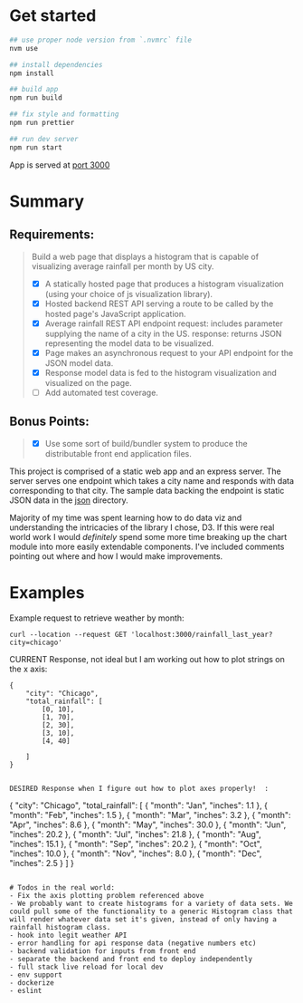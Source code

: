 # Get started
```bash
## use proper node version from `.nvmrc` file
nvm use

## install dependencies
npm install

## build app
npm run build

## fix style and formatting
npm run prettier

## run dev server
npm run start
```
App is served at [port 3000](http://localhost:3000/)


# Summary

## Requirements: 
> Build a web page that displays a histogram that is capable of visualizing average rainfall per month by US city.
> - [x] A statically hosted page that produces a histogram visualization (using your choice of js visualization library).
> - [x] Hosted backend REST API serving a route to be called by the hosted page's JavaScript application.
> - [x] Average rainfall REST API endpoint
            request: includes parameter supplying the name of a city in the US.
            response: returns JSON representing the model data to be visualized.
> - [x] Page makes an asynchronous request to your API endpoint for the JSON model data.
> - [x] Response model data is fed to the histogram visualization and visualized on the page.
> - [ ] Add automated test coverage.

## Bonus Points:
> - [x] Use some sort of build/bundler system to produce the distributable front end application files.
 
This project is comprised of a static web app and an express server. The server serves
one endpoint which takes a city name and responds with data corresponding to that city.
The sample data backing the endpoint is static JSON data in the [json](./json/) directory.

Majority of my time was spent learning how to do data viz and understanding the intricacies of the library I chose, D3. If this were real world work I would *definitely* spend some more time breaking up the chart module into more easily extendable components. I've included comments pointing out where and how I would make improvements. 

# Examples 
Example request to retrieve weather by month:
```
curl --location --request GET 'localhost:3000/rainfall_last_year?city=chicago'
```
CURRENT Response, not ideal but I am working out how to plot strings on the x axis:
```
{
    "city": "Chicago",
    "total_rainfall": [
        [0, 10],
        [1, 70],
        [2, 30],
        [3, 10],
        [4, 40]

    ]
}


DESIRED Response when I figure out how to plot axes properly!  :
```
{
    "city": "Chicago",
    "total_rainfall": [
        { "month": "Jan", "inches": 1.1 },
        { "month": "Feb", "inches": 1.5 },
        { "month": "Mar", "inches": 3.2 },
        { "month": "Apr", "inches": 8.6 },
        { "month": "May", "inches": 30.0 },
        { "month": "Jun", "inches": 20.2 },
        { "month": "Jul", "inches": 21.8 },
        { "month": "Aug", "inches": 15.1 },
        { "month": "Sep", "inches": 20.2 },
        { "month": "Oct", "inches": 10.0 },
        { "month": "Nov", "inches": 8.0 },
        { "month": "Dec", "inches": 2.5 }
    ] 
}
```

# Todos in the real world:
- Fix the axis plotting problem referenced above
- We probably want to create histograms for a variety of data sets. We could pull some of the functionality to a generic Histogram class that will render whatever data set it's given, instead of only having a rainfall histogram class. 
- hook into legit weather API
- error handling for api response data (negative numbers etc)
- backend validation for inputs from front end
- separate the backend and front end to deploy independently
- full stack live reload for local dev
- env support
- dockerize
- eslint